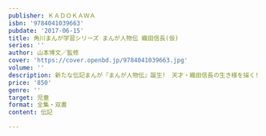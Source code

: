 ```yaml
---
publisher: ＫＡＤＯＫＡＷＡ
isbn: '9784041039663'
pubdate: '2017-06-15'
title: 角川まんが学習シリーズ まんが人物伝 織田信長(仮)
series: ''
author: 山本博文／監修
cover: 'https://cover.openbd.jp/9784041039663.jpg'
volume: ''
description: 新たな伝記まんが『まんが人物伝』誕生!　天才・織田信長の生き様を描く!
price: '850'
genre: ''
target: 児童
format: 全集・双書
content: 伝記

---
```

